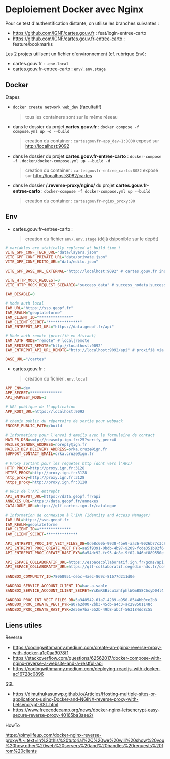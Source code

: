 # Deploiement Docker avec Nginx

Pour ce test d'authentification distante, on utilise les branches suivantes :

* <https://github.com/IGNF/cartes.gouv.fr> : feat/login-entree-carto
* <https://github.com/IGNF/cartes.gouv.fr-entree-carto> : feature/bookmarks

Les 2 projets utilisent un fichier d'environnement (cf. rubrique Env):

* cartes.gouv.fr : `.env.local`
* cartes.gouv.fr-entree-carto : `env/.env.stage`

## Docker

Etapes

* `docker create network web_dev` (facultatif)
  > tous les containers sont sur le même réseau

* dans le dossier du projet **cartes.gouv.fr** : `docker compose -f compose.yml up -d --build`
  > creation du container : `cartesgouvfr-app_dev-1:8000`
  > exposé sur <http://localhost:9092>

* dans le dossier du projet **cartes.gouv.fr-entree-carto** : `docker-compose -f .docker/docker-compose.yml up --build -d`
  > creation du container : `cartesgouvfr-entree_carto:8082`
  > exposé sur <http://localhost:8082/cartes>

* dans le dossier **/.reverse-proxy/nginx/** du projet **cartes.gouv.fr-entree-carto** : `docker-compose -f docker-compose.yml up --build`
  > creation du container : `cartesgouvfr-nginx_proxy:80`

## Env

* cartes.gouv.fr-entree-carto :
  > creation du fichier `env/.env.stage` (déjà dsiponible sur le dépôt)

```ini
# variables are statically replaced at build time !
VITE_GPF_CONF_TECH_URL="data/layers.json"
VITE_GPF_CONF_PRIVATE_URL="data/private.json"
VITE_GPF_CONF_EDITO_URL="data/edito.json"

VITE_GPF_BASE_URL_EXTERNAL="http://localhost:9092" # cartes.gouv.fr installé via docker

VITE_HTTP_MOCK_REQUEST=0
VITE_HTTP_MOCK_REQUEST_SCENARIO="success_data" # success_nodata|success_data|error

IAM_DISABLE=0

# Mode auth local
IAM_URL="https://sso.geopf.fr"
IAM_REALM="geoplateforme"
IAM_CLIENT_ID="**************"
IAM_CLIENT_SECRET="**************"
IAM_ENTREPOT_API_URL="https://data.geopf.fr/api"

# Mode auth remote (proxifié en distant)
IAM_AUTH_MODE="remote" # local|remote
IAM_REDIRECT_REMOTE="http://localhost:9092"
IAM_ENTREPOT_API_URL_REMOTE="http://localhost:9092/api" # proxifié via cartes.gouv.fr installé via docker

BASE_URL="/cartes"
```

* cartes.gouv.fr :
  > creation du fichier `.env.local`

```ini
APP_ENV=dev
APP_SECRET=**************
API_HARVEST_MODE=1
 
# URL publique de l'application
APP_ROOT_URL=https://localhost:9092
 
# chemin public du répertoire de sortie pour webpack
ENCORE_PUBLIC_PATH=/build
 
# Informations pour l'envoi d'emails avec le formulaire de contact
MAILER_DSN=smtp://newsmtp.ign.fr:25?verify_peer=0
MAILER_SENDER_ADDRESS=noreply@ign.fr
MAILER_DEV_DELIVERY_ADDRESS=orka.cruze@ign.fr
SUPPORT_CONTACT_EMAIL=orka.cruze@ign.fr
 
# Proxy sortant pour les requetes http (dont vers l'API)
HTTP_PROXY=http://proxy.ign.fr:3128
HTTPS_PROXY=http://proxy.ign.fr:3128
http_proxy=http://proxy.ign.fr:3128
https_proxy=http://proxy.ign.fr:3128
 
# URLs de l'API entrepôt
API_ENTREPOT_URL=https://data.geopf.fr/api
ANNEXES_URL=https://data.geopf.fr/annexes
CATALOGUE_URL=https://qlf-cartes.ign.fr/catalogue
 
# Information de connexion à l'IAM (Identity and Access Manager)
IAM_URL=https://sso.geopf.fr
IAM_REALM=geoplateforme
IAM_CLIENT_ID==**************
IAM_CLIENT_SECRET=**************
 
API_ENTREPOT_PROC_INT_VECT_FILES_DB=0de8c60b-9938-4be9-aa36-9026b77c3c96
API_ENTREPOT_PROC_CREATE_VECT_PYR=aa5f9391-0bdb-4b97-9209-fcde351b82f6
API_ENTREPOT_PROC_CREATE_RAST_PYR=6a54dc92-fc93-4c8e-9f02-046bf889550e
 
API_ESPACE_COLLABORATIF_URL=https://espacecollaboratif.ign.fr/gcms/api
API_ESPACE_COLLABORATIF_URL=https://qlf-collaboratif.cegedim-hds.fr/collaboratif-develop/gcms/api
 
SANDBOX_COMMUNITY_ID=78068951-cebc-4aec-869c-81677d211d0e
 
SANDBOX_SERVICE_ACCOUNT_CLIENT_ID=bac-a-sable
SANDBOX_SERVICE_ACCOUNT_CLIENT_SECRET=YxKmRSBicu1ahfphlWOmBS8C6syD04l4
 
SANDBOX_PROC_INT_VECT_FILES_DB=5a348542-61a7-4289-a950-8544bb0ce2b8
SANDBOX_PROC_CREATE_VECT_PYR=a07a2d00-2bb3-45cb-a4c3-ac298501148c
SANDBOX_PROC_CREATE_RAST_PYR=2e56e7ba-552b-49b8-abcf-563184dd8c55
```

## Liens utiles

Reverse

* <https://codingwithmanny.medium.com/create-an-nginx-reverse-proxy-with-docker-a1c0aa9078f1>
* <https://stackoverflow.com/questions/62562017/docker-compose-with-nginx-reverse-a-website-and-a-restful-api>
* <https://codingwithmanny.medium.com/deploying-reactjs-with-docker-ac16728c0896>

SSL

* <https://dimuthukasunwp.github.io/Articles/Hosting-multiple-sites-or-applications-using-Docker-and-NGINX-reverse-proxy-with-Letsencrypt-SSL.html>
* <https://www.freecodecamp.org/news/docker-nginx-letsencrypt-easy-secure-reverse-proxy-40165ba3aee2/>

HowTo

<https://pimylifeup.com/docker-nginx-reverse-proxy/#:~:text=In%20this%20tutorial%2C%20we%20will%20show%20you%20how,other%20web%20servers%20and%20handles%20requests%20from%20clients>

